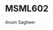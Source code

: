 <html lang="en">
<head>
    <meta charset="UTF-8">
    <meta name="viewport" content="width=device-width, initial-scale=1.0">
    <title>MSML602 Page</title>
</head>
<body>
    <h1><strong>MSML602</strong></h1>
    <p>Anum Sagheer</p>
</body>
</html>
